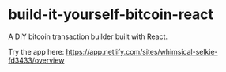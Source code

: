 # build-it-yourself-bitcoin-react

A DIY bitcoin transaction builder built with React.

Try the app here: https://app.netlify.com/sites/whimsical-selkie-fd3433/overview
